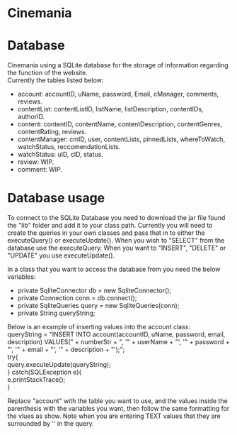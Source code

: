 # Cinemania


# Database
Cinemania using a SQLite database for the storage of information regarding the function of the website.  
Currently the tables listed below:
- account: accountID, uName, password, Email, cManager, comments, reviews.
- contentList: contentListID, listName, listDescription, contentIDs, authorID.
- content: contentID, contentName, contentDescription, contentGenres, contentRating, reviews.  
- contentManager: cmID, user, contentLists, pinnedLists, whereToWatch, watchStatus, reccomendationLists.
- watchStatus: uID, cID, status.
- review: WIP.
- comment: WIP.

# Database usage
To connect to the SQLite Database you need to download the jar file found the "lib" folder and add it to your class path.
Currently you will need to create the queries in your own classes and pass that in to either the executeQuery() or executeUpdate(). When you wish to "SELECT" from the database use the executeQuery. When you want to "INSERT", "DELETE" or "UPDATE" you use executeUpdate().

In a class that you want to access the database from you need the below variables: 
- private SqliteConnector db = new SqliteConnector();
- private Connection conn = db.connect();
- private SqliteQueries query = new SqliteQueries(conn);
- private String queryString;
    
Below is an example of inserting values into the account class: <br>
queryString = "INSERT INTO account(accountID, uName, password, email, description) VALUES(" + numberStr + ", '" + userName + "', '" + password + "', '" + email + "', '" + description + "');";<br>
        try{<br>
        query.executeUpdate(queryString);<br>
        } catch(SQLException e){<br>
            e.printStackTrace();<br>
        }<br>
        
Replace "account" with the table you want to use, and the values inside the parenthesis with the variables you want, then follow the same formatting for the vlues as show. Note when you are entering TEXT values that they are surrounded by '' in the query.
